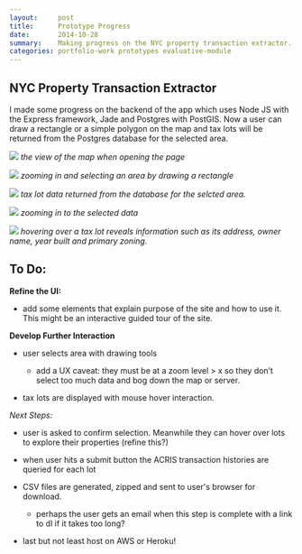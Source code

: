 ```yaml
---
layout:     post
title:      Prototype Progress
date:       2014-10-28
summary:    Making progress on the NYC property transaction extractor.
categories: portfolio-work prototypes evaluative-module
---
```


## NYC Property Transaction Extractor

I made some progress on the backend of the app which uses Node JS with the Express framework, Jade and Postgres with PostGIS. Now a user can draw a rectangle or a simple polygon on the map and tax lots will be returned from the Postgres database for the selected area.

![]({{site.url}}/assets/nyc-property-extractor-prototype-v0a.jpg)
*the view of the map when opening the page*

![]({{site.url}}/assets/nyc-property-extractor-prototype-v0b.jpg)
*zooming in and selecting an area by drawing a rectangle*

![]({{site.url}}/assets/nyc-property-extractor-prototype-v0c.jpg)
*tax lot data returned from the database for the selcted area.*

![]({{site.url}}/assets/nyc-property-extractor-prototype-v0e.jpg)
*zooming in to the selected data*

![]({{site.url}}/assets/nyc-property-extractor-prototype-v0d.jpg)
*hovering over a tax lot reveals information such as its address, owner name, year built and primary zoning.*

## To Do:

__Refine the UI:__

- add some elements that explain purpose of the site and how to use it. This might be an interactive guided tour of the site.

__Develop Further Interaction__

- user selects area with drawing tools
  - add a UX caveat: they must be at a zoom level > x so they don’t select too much data and bog down the map or server.

- tax lots are displayed with mouse hover interaction.

_Next Steps:_

- user is asked to confirm selection. Meanwhile they can hover over lots to explore their properties (refine this?)

- when user hits a submit button the ACRIS transaction histories are queried for each lot

- CSV files are generated, zipped and sent to user's browser for download. 
  - perhaps the user gets an email when this step is complete with a link to dl if it takes too long?

- last but not least host on AWS or Heroku!